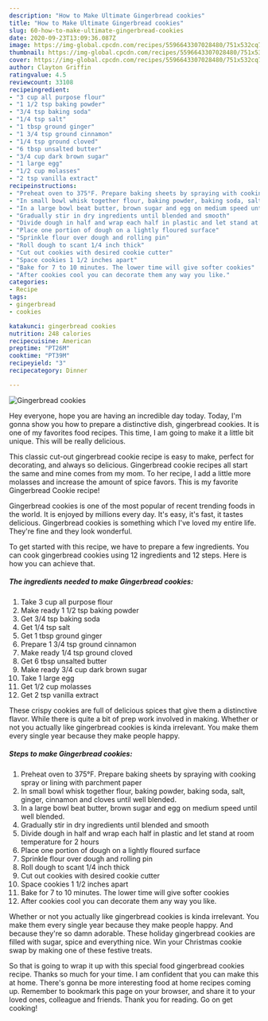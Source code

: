 ```yaml
---
description: "How to Make Ultimate Gingerbread cookies"
title: "How to Make Ultimate Gingerbread cookies"
slug: 60-how-to-make-ultimate-gingerbread-cookies
date: 2020-09-23T13:09:36.087Z
image: https://img-global.cpcdn.com/recipes/5596643307028480/751x532cq70/gingerbread-cookies-recipe-main-photo.jpg
thumbnail: https://img-global.cpcdn.com/recipes/5596643307028480/751x532cq70/gingerbread-cookies-recipe-main-photo.jpg
cover: https://img-global.cpcdn.com/recipes/5596643307028480/751x532cq70/gingerbread-cookies-recipe-main-photo.jpg
author: Clayton Griffin
ratingvalue: 4.5
reviewcount: 33108
recipeingredient:
- "3 cup all purpose flour"
- "1 1/2 tsp baking powder"
- "3/4 tsp baking soda"
- "1/4 tsp salt"
- "1 tbsp ground ginger"
- "1 3/4 tsp ground cinnamon"
- "1/4 tsp ground cloved"
- "6 tbsp unsalted butter"
- "3/4 cup dark brown sugar"
- "1 large egg"
- "1/2 cup molasses"
- "2 tsp vanilla extract"
recipeinstructions:
- "Preheat oven to 375°F. Prepare baking sheets by spraying with cooking spray or lining with parchment paper"
- "In small bowl whisk together flour, baking powder, baking soda, salt, ginger, cinnamon and cloves until well blended."
- "In a large bowl beat butter, brown sugar and egg on medium speed until well blended."
- "Gradually stir in dry ingredients until blended and smooth"
- "Divide dough in half and wrap each half in plastic and let stand at room temperature for 2 hours"
- "Place one portion of dough on a lightly floured surface"
- "Sprinkle flour over dough and rolling pin"
- "Roll dough to scant 1/4 inch thick"
- "Cut out cookies with desired cookie cutter"
- "Space cookies 1 1/2 inches apart"
- "Bake for 7 to 10 minutes. The lower time will give softer cookies"
- "After cookies cool you can decorate them any way you like."
categories:
- Recipe
tags:
- gingerbread
- cookies

katakunci: gingerbread cookies 
nutrition: 248 calories
recipecuisine: American
preptime: "PT26M"
cooktime: "PT39M"
recipeyield: "3"
recipecategory: Dinner

---
```



![Gingerbread cookies](https://img-global.cpcdn.com/recipes/5596643307028480/751x532cq70/gingerbread-cookies-recipe-main-photo.jpg)

Hey everyone, hope you are having an incredible day today. Today, I'm gonna show you how to prepare a distinctive dish, gingerbread cookies. It is one of my favorites food recipes. This time, I am going to make it a little bit unique. This will be really delicious.

This classic cut-out gingerbread cookie recipe is easy to make, perfect for decorating, and always so delicious. Gingerbread cookie recipes all start the same and mine comes from my mom. To her recipe, I add a little more molasses and increase the amount of spice favors. This is my favorite Gingerbread Cookie recipe!

Gingerbread cookies is one of the most popular of recent trending foods in the world. It is enjoyed by millions every day. It's easy, it's fast, it tastes delicious. Gingerbread cookies is something which I've loved my entire life. They're fine and they look wonderful.


To get started with this recipe, we have to prepare a few ingredients. You can cook gingerbread cookies using 12 ingredients and 12 steps. Here is how you can achieve that.

<!--inarticleads1-->

##### The ingredients needed to make Gingerbread cookies:

1. Take 3 cup all purpose flour
1. Make ready 1 1/2 tsp baking powder
1. Get 3/4 tsp baking soda
1. Get 1/4 tsp salt
1. Get 1 tbsp ground ginger
1. Prepare 1 3/4 tsp ground cinnamon
1. Make ready 1/4 tsp ground cloved
1. Get 6 tbsp unsalted butter
1. Make ready 3/4 cup dark brown sugar
1. Take 1 large egg
1. Get 1/2 cup molasses
1. Get 2 tsp vanilla extract


These crispy cookies are full of delicious spices that give them a distinctive flavor. While there is quite a bit of prep work involved in making. Whether or not you actually like gingerbread cookies is kinda irrelevant. You make them every single year because they make people happy. 

<!--inarticleads2-->

##### Steps to make Gingerbread cookies:

1. Preheat oven to 375°F. Prepare baking sheets by spraying with cooking spray or lining with parchment paper
1. In small bowl whisk together flour, baking powder, baking soda, salt, ginger, cinnamon and cloves until well blended.
1. In a large bowl beat butter, brown sugar and egg on medium speed until well blended.
1. Gradually stir in dry ingredients until blended and smooth
1. Divide dough in half and wrap each half in plastic and let stand at room temperature for 2 hours
1. Place one portion of dough on a lightly floured surface
1. Sprinkle flour over dough and rolling pin
1. Roll dough to scant 1/4 inch thick
1. Cut out cookies with desired cookie cutter
1. Space cookies 1 1/2 inches apart
1. Bake for 7 to 10 minutes. The lower time will give softer cookies
1. After cookies cool you can decorate them any way you like.


Whether or not you actually like gingerbread cookies is kinda irrelevant. You make them every single year because they make people happy. And because they&#39;re so damn adorable. These holiday gingerbread cookies are filled with sugar, spice and everything nice. Win your Christmas cookie swap by making one of these festive treats. 

So that is going to wrap it up with this special food gingerbread cookies recipe. Thanks so much for your time. I am confident that you can make this at home. There's gonna be more interesting food at home recipes coming up. Remember to bookmark this page on your browser, and share it to your loved ones, colleague and friends. Thank you for reading. Go on get cooking!

